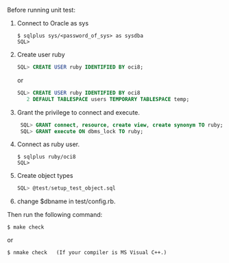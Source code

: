 Before running unit test:

1. Connect to Oracle as sys
   ```shell
   $ sqlplus sys/<password_of_sys> as sysdba
   SQL>
   ```
2. Create user ruby
   ```sql
   SQL> CREATE USER ruby IDENTIFIED BY oci8;
   ```
   or
   ```sql
   SQL> CREATE USER ruby IDENTIFIED BY oci8
      2 DEFAULT TABLESPACE users TEMPORARY TABLESPACE temp;
   ```
3. Grant the privilege to connect and execute.
   ```sql
    SQL> GRANT connect, resource, create view, create synonym TO ruby;
    SQL> GRANT execute ON dbms_lock TO ruby;
    ```
4. Connect as ruby user.
   ```shell
   $ sqlplus ruby/oci8
   SQL>
   ```
5. Create object types
   ```sql
   SQL> @test/setup_test_object.sql
   ```
6. change $dbname in test/config.rb.

Then run the following command:
```shell
$ make check
```
or
```
$ nmake check   (If your compiler is MS Visual C++.)
````

